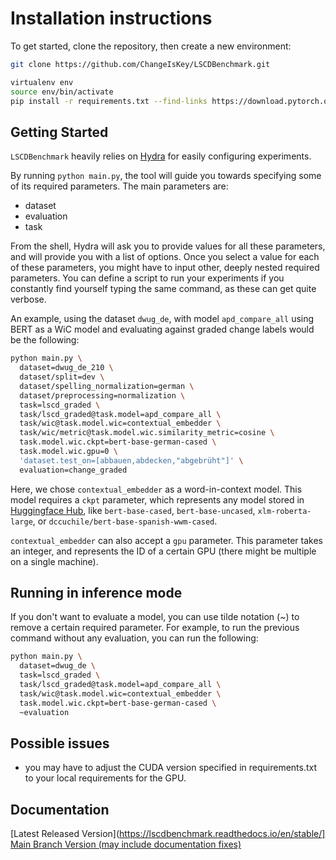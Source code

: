 # Installation instructions

To get started, clone the repository, then create a new environment:

```sh
git clone https://github.com/ChangeIsKey/LSCDBenchmark.git

virtualenv env
source env/bin/activate
pip install -r requirements.txt --find-links https://download.pytorch.org/whl/torch_stable.html
```

## Getting Started

`LSCDBenchmark` heavily relies on [Hydra](https://hydra.cc/) for easily configuring experiments.

By running `python main.py`, the tool will guide you towards specifying some of its required parameters. The main parameters are:

- dataset
- evaluation
- task

From the shell, Hydra will ask you to provide values for all these parameters,
and will provide you with a list of options.
Once you select a value for each of these parameters, you might have to input
other, deeply nested required parameters. You can define a script to run your
experiments if you constantly find yourself typing the same command, as these
can get quite verbose.

An example, using the dataset `dwug_de`, with model `apd_compare_all` using BERT
as a WiC model and evaluating against graded change labels would be the
following:

```bash
python main.py \
  dataset=dwug_de_210 \
  dataset/split=dev \
  dataset/spelling_normalization=german \
  dataset/preprocessing=normalization \
  task=lscd_graded \
  task/lscd_graded@task.model=apd_compare_all \
  task/wic@task.model.wic=contextual_embedder \
  task/wic/metric@task.model.wic.similarity_metric=cosine \
  task.model.wic.ckpt=bert-base-german-cased \
  task.model.wic.gpu=0 \
  'dataset.test_on=[abbauen,abdecken,"abgebrüht"]' \
  evaluation=change_graded
```

Here, we chose `contextual_embedder` as a word-in-context model. This model
requires a `ckpt` parameter, which represents any model stored in [Huggingface
Hub](https://huggingface.co/models), like `bert-base-cased`,
`bert-base-uncased`, `xlm-roberta-large`, or
`dccuchile/bert-base-spanish-wwm-cased`.

`contextual_embedder` can also accept a `gpu` parameter. This parameter takes an
integer, and represents the ID of a certain GPU (there might be multiple on a
single machine).


## Running in inference mode

If you don't want to evaluate a model, you can use tilde notation (~) to remove a certain required parameter. For example, to run the previous command without any evaluation, you can run the following:

```bash
python main.py \
  dataset=dwug_de \
  task=lscd_graded \
  task/lscd_graded@task.model=apd_compare_all \
  task/wic@task.model.wic=contextual_embedder \
  task.model.wic.ckpt=bert-base-german-cased \
  ~evaluation
```

## Possible issues

- you may have to adjust the CUDA version specified in requirements.txt to your local requirements for the GPU.

## Documentation

[Latest Released Version](https://lscdbenchmark.readthedocs.io/en/stable/] \
[Main Branch Version (may include documentation fixes)](https://lscdbenchmark.readthedocs.io/en/latest/)

